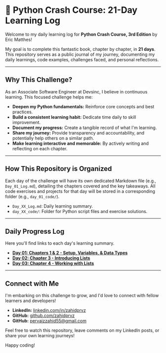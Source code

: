 # 🐍 Python Crash Course: 21-Day Learning Log

Welcome to my daily learning log for **Python Crash Course, 3rd Edition** by Eric Matthes!

My goal is to complete this fantastic book, chapter by chapter, in **21 days**. This repository serves as a public journal of my journey, documenting my daily learnings, code examples, challenges faced, and personal reflections.

---

## Why This Challenge?

As an Associate Software Engineer at Devsinc, I believe in continuous learning. This focused challenge helps me:

* **Deepen my Python fundamentals:** Reinforce core concepts and best practices.
* **Build a consistent learning habit:** Dedicate time daily to skill improvement.
* **Document my progress:** Create a tangible record of what I'm learning.
* **Share my journey:** Provide transparency and accountability, and potentially help others on a similar path.
* **Make learning interactive and memorable:** By actively writing and reflecting on each chapter.

---

## How This Repository is Organized

Each day of the challenge will have its own dedicated Markdown file (e.g., `Day_01_Log.md`), detailing the chapters covered and the key takeaways. All code exercises and projects for that day will be stored in a corresponding folder (e.g., `day_01_code/`).

* `Day_XX_Log.md`: Daily learning summary.
* `day_XX_code/`: Folder for Python script files and exercise solutions.

---

## Daily Progress Log

Here you'll find links to each day's learning summary.

* **[Day 01: Chapters 1 & 2 - Setup, Variables, & Data Types](day_01_code/Day_01_Log.md)**
* **[Day 02: Chapter 3 - Introducing Lists](day_02_code/Day_02_Log.md)**
* **[Day 03: Chapter 4 - Working with Lists](day_03_code/Day_03_Log.md)**

---

## Connect with Me

I'm embarking on this challenge to grow, and I'd love to connect with fellow learners and developers!

* **LinkedIn:** [linkedin.com/in/zahidprvz](https://www.linkedin.com/in/zahidprvz/)
* **GitHub:** [github.com/zahidprvz](https://github.com/zahidprvz)
* **GitHub:** [pervaizzahid55@gmail.com](pervaizzahid55@gmail.com)

Feel free to watch this repository, leave comments on my LinkedIn posts, or share your own learning journeys!

Happy coding!
